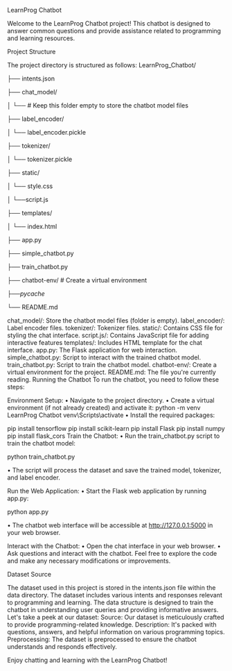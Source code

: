 LearnProg Chatbot

Welcome to the LearnProg Chatbot project! This chatbot is designed to answer common questions and provide assistance related to programming and learning resources.

Project Structure

The project directory is structured as follows: LearnProg_Chatbot/

├── intents.json

├── chat_model/

│ └── # Keep this folder empty to store the chatbot model files

├── label_encoder/

│ └── label_encoder.pickle

├── tokenizer/

│ └── tokenizer.pickle

├── static/

│ └── style.css

│ └──script.js

├── templates/

│ └── index.html

├── app.py

├── simple_chatbot.py

├── train_chatbot.py

├── chatbot-env/ # Create a virtual environment

├──_pycache_

└── README.md

chat_model/: Store the chatbot model files (folder is empty).
label_encoder/: Label encoder files.
tokenizer/: Tokenizer files.
static/: Contains CSS file for styling the chat interface.
script.js/: Contains JavaScript file for adding interactive features
templates/: Includes HTML template for the chat interface.
app.py: The Flask application for web interaction.
simple_chatbot.py: Script to interact with the trained chatbot model.
train_chatbot.py: Script to train the chatbot model.
chatbot-env/: Create a virtual environment for the project.
README.md: The file you're currently reading.
Running the Chatbot To run the chatbot, you need to follow these steps:

Environment Setup: • Navigate to the project directory. • Create a virtual environment (if not already created) and activate it: python -m venv LearnProg Chatbot venv\Scripts\activate
• Install the required packages:

pip install tensorflow 
pip install scikit-learn 
pip install Flask 
pip install numpy 
pip install flask_cors
Train the Chatbot: • Run the train_chatbot.py script to train the chatbot model:

python train_chatbot.py

• The script will process the dataset and save the trained model, tokenizer, and label encoder.

Run the Web Application: • Start the Flask web application by running app.py:

python app.py

• The chatbot web interface will be accessible at http://127.0.0.1:5000 in your web browser.

Interact with the Chatbot: • Open the chat interface in your web browser. • Ask questions and interact with the chatbot.
Feel free to explore the code and make any necessary modifications or improvements.

Dataset Source

The dataset used in this project is stored in the intents.json file within the data directory. The dataset includes various intents and responses relevant to programming and learning. The data structure is designed to train the chatbot in understanding user queries and providing informative answers. Let's take a peek at our dataset: Source: Our dataset is meticulously crafted to provide programming-related knowledge. Description: It's packed with questions, answers, and helpful information on various programming topics. Preprocessing: The dataset is preprocessed to ensure the chatbot understands and responds effectively.

Enjoy chatting and learning with the LearnProg Chatbot!

